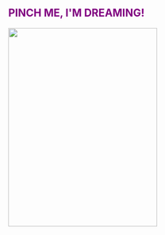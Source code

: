 <html>
  <h2 style="color:purple;">PINCH ME, I'M DREAMING!</h2>
<img src="(https://github.com/prettygirlmilkingacow/prettygirlmilkingacow.github.io/blob/e3889ecaeb2d15e417dc97225a5705e7203903d4/CD5035DF-241B-442C-882F-26A0E32E54D4.JPG)"
  width="300"
  height="400">
